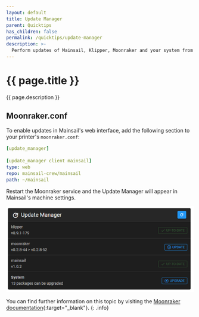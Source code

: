 ```yaml
---
layout: default
title: Update Manager
parent: Quicktips
has_children: false
permalink: /quicktips/update-manager
description: >-
  Perform updates of Mainsail, Klipper, Moonraker and your system from within Mainsail.
---
```

 
# {{ page.title }}
{{ page.description }}

## Moonraker.conf

To enable updates in Mainsail's web interface, add the following section to your printer's `moonraker.conf`:

```yaml
[update_manager]

[update_manager client mainsail]
type: web
repo: mainsail-crew/mainsail
path: ~/mainsail
```

Restart the Moonraker service and the Update Manager will appear in Mainsail's machine settings.

![](../assets/img/quicktips/update-manager/update-manager.png)


You can find further information on this topic by visiting the [Moonraker documentation](https://github.com/Arksine/moonraker/blob/master/docs/configuration.md#update_manager){:target="_blank"}.
{: .info}
